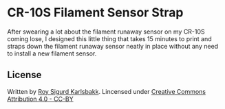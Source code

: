 [comment]: vim:tw=80
# CR-10S Filament Sensor Strap

After swearing a lot about the filament runaway sensor on my CR-10S coming lose,
I designed this little thing that takes 15 minutes to print and straps down the
filament runaway sensor neatly in place without any need to install a new
filament sensor.

## License

Written by [Roy Sigurd Karlsbakk](<roy@karlsbakk.net>). Lincensed under [Creative Commons Attribution 4.0 - CC-BY](https://creativecommons.org/licenses/by/4.0/legalcode)
